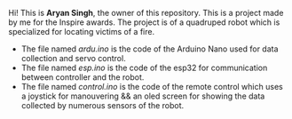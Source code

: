 Hi! This is **Aryan Singh**, the owner of this repository. This is a project made by me for the Inspire awards. The project is of a quadruped robot which is specialized for locating victims of a fire. 

- The file named *ardu.ino* is the code of the Arduino Nano used for data collection and servo control.
- The file named *esp.ino* is the code of the esp32 for communication between controller and the robot.
- The file named *control.ino* is the code of the remote control which uses a joystick for manouvering && an oled screen for showing the data collected by numerous sensors of the robot.
